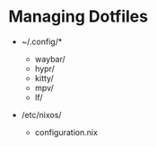 # Managing Dotfiles

- ~/.config/*
    - waybar/
    - hypr/
    - kitty/
    - mpv/
    - lf/

- /etc/nixos/
    - configuration.nix